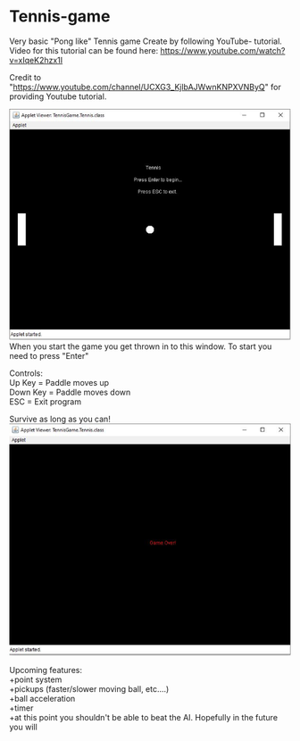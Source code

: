 # Tennis-game
Very basic "Pong like" Tennis game 
Create by following YouTube- tutorial.
Video for this tutorial can be found here: https://www.youtube.com/watch?v=xIqeK2hzx1I


Credit to "https://www.youtube.com/channel/UCXG3_KjlbAJWwnKNPXVNByQ" for providing Youtube tutorial.

![Start game window](https://raw.githubusercontent.com/JuhoKesti/Tennis-game/master/images/Start.JPG)
<br/>
When you start the game you get thrown in to this window. 
To start you need to press "Enter"

Controls: <br/>
Up Key = Paddle moves up <br/>
Down Key = Paddle moves down <br/>
ESC = Exit program <br/>

Survive as long as you can!<br/>
![Game Over](https://raw.githubusercontent.com/JuhoKesti/Tennis-game/master/images/gameover.JPG)

Upcoming features:<br/>
+point system<br/>
+pickups (faster/slower moving ball, etc....)<br/>
+ball acceleration<br/>
+timer<br/>
+at this point you shouldn't be able to beat the AI. Hopefully in the future you will<br/>
